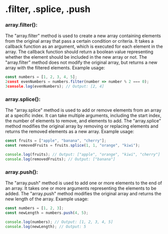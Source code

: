 # .filter, .splice, .push

### array.filter():

The "array.filter" method is used to create a new array containing elements from the original array that pass a certain condition or criteria.
It takes a callback function as an argument, which is executed for each element in the array.
The callback function should return a boolean value representing whether the element should be included in the new array or not.
The "array.filter" method does not modify the original array, but returns a new array with the filtered elements.
Example usage:

```javascript
const numbers = [1, 2, 3, 4, 5];
2const evenNumbers = numbers.filter(number => number % 2 === 0);
3console.log(evenNumbers); // Output: [2, 4]
```

### array.splice():

The "array.splice" method is used to add or remove elements from an array at a specific index.
It can take multiple arguments, including the start index, the number of elements to remove, and elements to add.
The "array.splice" method modifies the original array by removing or replacing elements and returns the removed elements as a new array.
Example usage:

```javascript
const fruits = ["apple", "banana", "cherry"];
const removedFruits = fruits.splice(1, 1, "orange", "kiwi");

console.log(fruits); // Output: ["apple", "orange", "kiwi", "cherry"]
console.log(removedFruits); // Output: ["banana"]
```

### array.push():

The "array.push" method is used to add one or more elements to the end of an array.
It takes one or more arguments representing the elements to be added.
The "array.push" method modifies the original array and returns the new length of the array.
Example usage:

```js
const numbers = [1, 2, 3];
const newLength = numbers.push(4, 5);

console.log(numbers); // Output: [1, 2, 3, 4, 5]
console.log(newLength); // Output: 5
```
